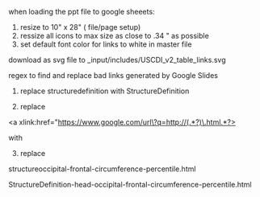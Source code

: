 when loading the ppt file to google sheeets:

1. resize to 10" x 28"  ( file/page setup)
1. ressize all icons to max size as close to .34 " as possible
1. set default font color for links to white in master file


download as svg file to _input/includes/USCDI_v2_table_links.svg

regex to find and replace bad links generated by Google Slides

1. replace structuredefinition with StructureDefinition

1. replace

<a xlink:href="https://www.google.com/url\?q=http://(.*?)\.html.*?>

with

<a xlink:href="$1.html">


3. replace

 structureoccipital-frontal-circumference-percentile.html

 StructureDefinition-head-occipital-frontal-circumference-percentile.html